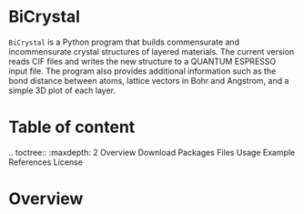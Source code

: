 # BiCrystal
``BiCrystal`` is a Python program that builds commensurate and incommensurate crystal structures of layered materials. The current version reads CIF files and writes the new structure to a QUANTUM ESPRESSO input file. The program also provides additional information such as the bond distance between atoms, lattice vectors in Bohr and Angstrom, and a simple 3D plot of each layer.

Table of content
================

.. toctree::
    :maxdepth: 2
    Overview
    Download
    Packages
    Files
    Usage
    Example
    References
    License

# Overview

